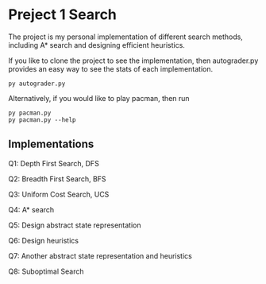 # Preject 1 Search

The project is my personal implementation of different search methods, including A* search and designing efficient heuristics.  

If you like to clone the project to see the implementation, then autograder.py provides an easy way to see the stats of each implementation.  

```
py autograder.py
```

Alternatively, if you would like to play pacman, then run  

```
py pacman.py
py pacman.py --help
```

## Implementations  

Q1: Depth First Search, DFS  

Q2: Breadth First Search, BFS  

Q3: Uniform Cost Search, UCS  

Q4: A* search  

Q5: Design abstract state representation  

Q6: Design heuristics  

Q7: Another abstract state representation and heuristics  

Q8: Suboptimal Search  
  
